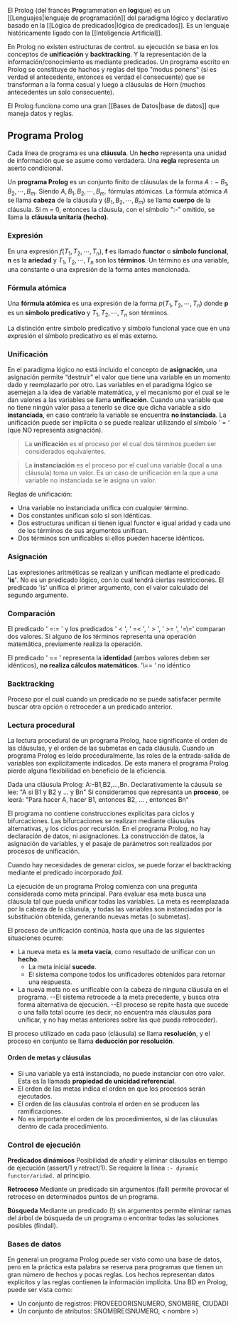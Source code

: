 El Prolog (del francés **Pro**grammation en **log**ique) es un [[Lenguajes|lenguaje de programación]] del paradigma lógico y declarativo basado en la [[Lógica de predicados|lógica de predicados]]. Es un lenguaje históricamente ligado con la [[Inteligencia Artificial]].

En Prolog no existen estructuras de control. su ejecución se basa en los conceptos de **unificación** y **backtracking**. Y la representación de la información/conocimiento es mediante predicados. Un programa escrito en Prolog se constituye de hachos y reglas del tipo "modus ponens" (si es verdad el antecedente, entonces es verdad el consecuente) que se transforman a la forma casual y luego a cláusulas de Horn (muchos antecedentes un solo consecuente).

El Prolog funciona como una gran [[Bases de Datos|base de datos]] que maneja datos y reglas.

## Programa Prolog
Cada línea de programa es una **cláusula**. Un **hecho** representa una unidad de información que se asume como verdadera. Una **regla** representa un aserto condicional.

Un **programa Prolog** es un conjunto finito de cláusulas de la forma $A:-\ B_1,B_2,\cdots,B_m.$ Siendo $A,B_1,B_2,\cdots,B_m.$ fórmulas atómicas.
La fórmula atómica $A$ se llama **cabeza** de la cláusula y $(B_1,B_2,\cdots,B_m)$ se llama **cuerpo** de la cláusula. Si m = 0, entonces la cláusula, con el símbolo ":-" omitido, se llama la **cláusula unitaria (hecho)**.

### Expresión
En una expresión $f(T_1,T_2,\cdots,T_n)$, **f** es llamado **functor** o **símbolo funcional**, **n** es la **ariedad** y $T_1,T_2,\cdots,T_n$ son los **términos**. Un término es una variable, una constante o una expresión de la forma antes mencionada.

### Fórmula atómica
Una **fórmula atómica** es una expresión de la forma $p(T_1,T_2,\cdots,T_n)$ donde **p** es un **símbolo predicativo** y  $T_1,T_2,\cdots,T_n$ son términos. 

La distinción entre símbolo predicativo y símbolo funcional yace que en una expresión el símbolo predicativo es el más externo.

### Unificación
En el paradigma lógico no está incluido el concepto de **asignación**, una asignación permite “destruir” el valor que tiene una variable en un momento dado y reemplazarlo por otro. Las variables en el paradigma lógico se asemejan a la idea de variable matemática, y el mecanismo por el cual se le dan valores a las variables se llama **unificación**. Cuando una variable que no tiene ningún valor pasa a tenerlo se dice que dicha variable a sido **instanciada**, en caso contrario la variable se encuentra **no instanciada**. La unificación puede ser implícita o se puede realizar utilizando el símbolo ' = ‘ (que NO representa asignación).

>La **unificación** es el proceso por el cual dos términos pueden ser considerados equivalentes.

>La **instanciación**  es el proceso por el cual una variable (local a una cláusula) toma un valor. Es un caso de unificación en la que a una variable no instanciada se le asigna un valor.

Reglas de unificación:
- Una variable no instanciada unifica con cualquier término.
- Dos constantes unifican solo si son idénticas.
- Dos estructuras unifican si tienen igual functor e igual aridad y cada uno de los términos de sus argumentos unifican.
- Dos términos son unificables si ellos pueden hacerse idénticos.

### Asignación
Las expresiones aritméticas se realizan y unifican mediante el predicado **'is'**. No es un predicado lógico, con lo cual tendrá ciertas restricciones. El predicado 'is' unifica el primer argumento, con el valor calculado del segundo argumento.

### Comparación
El predicado ' =:= ' y los predicados ' < ', ' =< ', ' > ', ' >= ', '=\\=' comparan dos valores. Si alguno de los términos representa una operación matemática, previamente realiza la operación.

El predicado ' == ' representa la **identidad** (ambos valores deben ser idénticos), **no realiza cálculos matemáticos**. ‘\\== ‘ no idéntico

### Backtracking
Proceso por el cual cuando un predicado no se puede satisfacer permite buscar otra opción o retroceder a un predicado anterior.

### Lectura procedural
La lectura procedural de un programa Prolog, hace significante el orden de las cláusulas, y el orden de las submetas en cada cláusula. Cuando un programa Prolog es leído proceduralmente, las roles de la entrada-salida de variables son explícitamente indicados. De esta manera el programa Prolog pierde alguna flexibilidad en beneficio de la eficiencia.

Dada una cláusula Prolog: A:-B1,B2,...,Bn.
Declarativamente la cáusula se lee: "A si B1 y B2 y ... y Bn"
Si consideramos que represanta un **proceso**, se leerá: "Para hacer A, hacer B1, entonces B2, ... , entonces Bn"

El programa no contiene construcciones explícitas para ciclos y bifurcaciones. Las bifurcaciones se realizan mediante cláusulas alternativas, y los ciclos por recursión. En el programa Prolog, no hay declaración de datos, ni asignaciones. La construcción de datos, la asignación de variables, y el pasaje de parámetros son realizados por procesos de unificación.

Cuando hay necesidades de generar ciclos, se puede forzar el backtracking mediante el predicado incorporado *fail*.

La ejecución de un programa Prolog comienza con una pregunta considerada como meta principal. Para evaluar esa meta busca una cláusula tal que pueda unificar todas las variables. La meta es reemplazada por la cabeza de la cláusula, y todas las variables son instanciadas por la substitución obtenida, generando nuevas metas (o submetas).

El proceso de unificación continúa, hasta que una de las siguientes situaciones ocurre:
- La nueva meta es la **meta vacía**, como resultado de unificar con un **hecho**.
	- La meta inicial **sucede**.
	- El sistema compone todos los unificadores obtenidos para retornar una respuesta.
- La nueva meta no es unificable con la cabeza de ninguna cláusula en el programa.
	--El sistema retrocede a la meta precedente, y busca otra forma alternativa de ejecución.
	--El proceso se repite hasta que sucede o una falla total ocurre (es decir, no encuentra más cláusulas para unificar, y no hay metas anteriores sobre las que pueda retroceder).

El proceso utilizado en cada paso (cláusula) se llama **resolución**, y el proceso en conjunto se llama **deducción por resolución**.

#### Orden de metas y cláusulas
- Si una variable ya está instanciada, no puede instanciar con otro valor. Esta es la llamada **propiedad de unicidad referencial**. 
- El orden de las metas indica el orden en que los procesos serán ejecutados.
- El orden de las cláusulas controla el orden en se producen las ramificaciones.
- No es importante el orden de los procedimientos, si de las cláusulas dentro de cada procedimiento.

### Control de ejecución
**Predicados dinámicos**
Posibilidad de añadir y eliminar cláusulas en tiempo de ejecución (assert/1 y retract/1). Se requiere la línea ```:- dynamic functor/aridad.``` al principio.

**Retroceso**
Mediante un predicado sin argumentos (fail) permite provocar el retroceso en determinados puntos de un programa.

**Búsqueda**
Mediante un predicado (!) sin argumentos permite eliminar ramas del árbol de búsqueda de un programa o encontrar todas las soluciones posibles (findall).

### Bases de datos
En general un programa Prolog puede ser visto como una base de datos, pero en la práctica esta palabra se reserva para programas que tienen un gran número de hechos y pocas reglas. Los hechos representan datos explícitos y las reglas contienen la información implícita. Una BD en Prolog, puede ser vista como:
- Un conjunto de registros: PROVEEDOR(SNUMERO, SNOMBRE, CIUDAD)
- Un conjunto de atributos: SNOMBRE(SNUMERO, < nombre >)